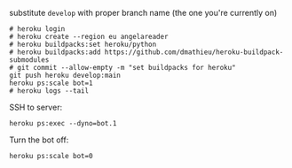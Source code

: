 substitute `develop` with proper branch name (the one you're currently on)

```{bash}
# heroku login
# heroku create --region eu angelareader
# heroku buildpacks:set heroku/python
# heroku buildpacks:add https://github.com/dmathieu/heroku-buildpack-submodules
# git commit --allow-empty -m "set buildpacks for heroku"
git push heroku develop:main
heroku ps:scale bot=1
# heroku logs --tail
```
SSH to server:
```shell script
heroku ps:exec --dyno=bot.1
```
Turn the bot off:
```shell script
heroku ps:scale bot=0
```

